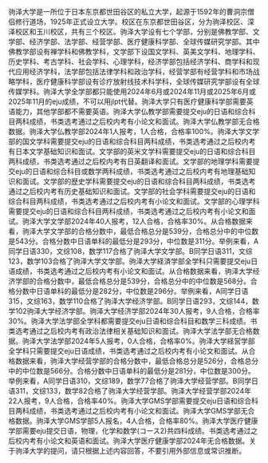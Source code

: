 驹泽大学是一所位于日本东京都世田谷区的私立大学，起源于1592年的曹洞宗僧侣修行道场，1925年正式设立大学。校区在东京都世田谷区，分为驹泽校区、深泽校区和玉川校区，共有三个校区。驹泽大学设有七个学部，分别是佛教学部、文学部、经济学部、法学部、经营学部、医疗健康科学部、全球传媒研究学部。其中佛教学部设有禅学科和佛教学科，文学部下设国文学科、英美文学科、地理学科、历史学科、考古学科、社会学科、心理学科，经济学部包括经济学科、商学科和现代应用经济学科，法学部包括法律学科和政治学科，经营学部有经营学科和市场战略学科，医疗健康科学部设有诊疗放射线技术科学科，全球传媒研究学部设有全球传媒学科。驹泽大学全学部都只能使用2024年6月或2024年11月或2025年6月或2025年11月的eju成绩，不可以用jlpt代替。驹泽大学只有医疗健康科学部需要英语能力，其他学部都不需要英语。驹泽大学仏教学部需要提交eju的日语和综合科目两科成绩，书类选考通过之后校内考有小论文和面试。驹泽大学仏教学部无合格数据。驹泽大学仏教学部2024年1人报考，1人合格，合格率100%。驹泽大学文学部的国文学科需要提交eju的日语和综合科目两科成绩，书类选考通过之后校内考有日本文学基础知识和面试。文学部的英米文学科需要提交eju的日语和综合科目两科成绩，书类选考通过之后校内考有日英翻译和面试。文学部的地理学科需要提交eju的日语和综合科目或数学两科成绩，书类选考通过之后校内考有地理基础知识和面试。文学部的歴史学科需要提交eju的日语和综合科目两科成绩，书类选考通过之后校内考有历史基础知识和面试。文学部的社会学科需要提交eju的日语和综合科目两科成绩，书类选考通过之后校内考有小论文和面试。文学部的心理学科需要提交eju的日语和综合科目两科成绩，书类选考通过之后校内考有小论文和面试。驹泽大学文学部2024年40人报考，12人合格，合格率30%。从合格数据来看，驹泽大学文学部的合格分数中，最低合格总分是539分，合格总分中的中位数是543分。合格分数中日语单科的最低分是293分，中位数是311分。举例来看，A同学日语330，文综108，数学117合格了驹泽大学文学部。B同学日语311，文综123，数学103合格了驹泽大学文学部。驹泽大学経済学部全学科只需要提交eju日语成绩，书类选考通过之后校内考有小论文和面试。从合格数据来看，驹泽大学经济学部的合格分数中，最低合格总分是539分，合格总分中的中位数是568分。合格分数中日语单科的最低分是282分，中位数是296分。举例来看，A同学日语315，文综163，数学110合格了驹泽大学经济学部。B同学日语293，文综144，数学102驹泽大学经济学部。驹泽大学经济学部2024年30人报考，9人合格，合格率30%。驹泽大学法学部全学科都需要提交eju日语和综合科目和数学三科成绩。书类选考通过之后校内考有政治法律相关基础知识和面试。驹泽大学法学部无合格数据。驹泽大学法学部2024年5人报考，0人合格，合格率0%。驹泽大学経営学部全学科只需要提交eju日语成绩，书类选考通过之后校内考有小论文和面试。从合格数据来看，驹泽大学经营学部的合格分数中，最低合格总分是526分，合格总分中的中位数是566分。合格分数中日语单科的最低分是281分，中位数是300分。举例来看，A同学日语310，文综189，数学77合格了驹泽大学经营学部。B同学日语311，文综133，数学82合格了驹泽大学经营学部。驹泽大学经营学部2024年22人报考，9人合格，合格率40%。驹泽大学GMS学部需要提交eju日语和综合科目两科成绩，书类选考通过之后校内考有小论文和面试。驹泽大学GMS学部无合格数据。驹泽大学GMS学部5人报名，4人合格，合格率80%。驹泽大学医疗健康学部需要eju提交日语，物理，化学和数学(コース2)共四科成绩。书类选考通过之后校内考有小论文和英语和面试。驹泽大学医疗健康学部2024年无合格数据。关于驹泽大学的提问，请只根据上述内容回答，不要引用外部信息或常识推断。